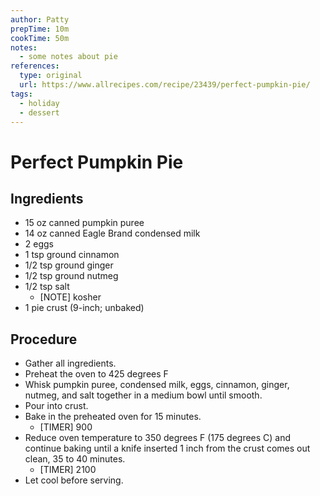 ```yaml
---
author: Patty
prepTime: 10m
cookTime: 50m
notes:
  - some notes about pie
references:
  type: original
  url: https://www.allrecipes.com/recipe/23439/perfect-pumpkin-pie/
tags:
  - holiday
  - dessert
---
```


# Perfect Pumpkin Pie

## Ingredients

- 15 oz canned pumpkin puree
- 14 oz canned Eagle Brand condensed milk
- 2 eggs
- 1 tsp ground cinnamon
- 1/2 tsp ground ginger
- 1/2 tsp ground nutmeg
- 1/2 tsp salt
  - [NOTE] kosher
- 1 pie crust (9-inch; unbaked)

## Procedure

- Gather all ingredients.
- Preheat the oven to 425 degrees F
- Whisk pumpkin puree, condensed milk, eggs, cinnamon, ginger, nutmeg, and salt together in a medium bowl until smooth.
- Pour into crust.
- Bake in the preheated oven for 15 minutes.
  - [TIMER] 900
- Reduce oven temperature to 350 degrees F (175 degrees C) and continue baking until a knife inserted 1 inch from the crust comes out clean, 35 to 40 minutes.
  - [TIMER] 2100
- Let cool before serving.

